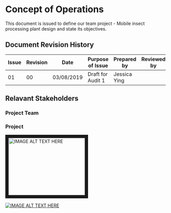 # Concept of Operations 
This document is issued to define our team project - Mobile insect processing plant design and state its objectives.
## Document Revision History

| Issue            | Revision         | Date             | Purpose of Issue  | Prepared by       | Reviewed by       |
| ---------------- | ---------------- | ---------------- | ----------------- | ----------------- | ----------------- |
| 01               | 00               | 03/08/2019       | Draft for Audit 1 | Jessica Ying      |                   |

## Relavant Stakeholders

### Project Team 

### Project 


<a href="http://www.youtube.com/watch?feature=player_embedded&v=xEka0FpmR5k
" target="_blank"><img src="http://img.youtube.com/vi/xEka0FpmR5k/0.jpg" 
alt="IMAGE ALT TEXT HERE" width="240" height="180" border="10" /></a>

[![IMAGE ALT TEXT HERE](http://img.youtube.com/vi/xEka0FpmR5k/0.jpg)](http://www.youtube.com/watch?v=xEka0FpmR5k)
